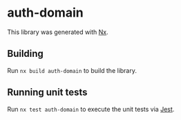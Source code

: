 # auth-domain

This library was generated with [Nx](https://nx.dev).

## Building

Run `nx build auth-domain` to build the library.

## Running unit tests

Run `nx test auth-domain` to execute the unit tests via [Jest](https://jestjs.io).
